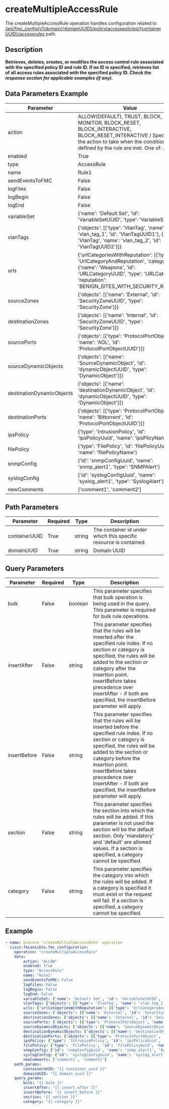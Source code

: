# createMultipleAccessRule

The createMultipleAccessRule operation handles configuration related to [/api/fmc_config/v1/domain/{domainUUID}/policy/accesspolicies/{containerUUID}/accessrules](/paths//api/fmc_config/v1/domain/{domain_uuid}/policy/accesspolicies/{container_uuid}/accessrules.md) path.&nbsp;
## Description
**Retrieves, deletes, creates, or modifies the access control rule associated with the specified policy ID and rule ID. If no ID is specified, retrieves list of all access rules associated with the specified policy ID. _Check the response section for applicable examples (if any)._**

## Data Parameters Example
| Parameter | Value |
| --------- | -------- |
| action | ALLOW(DEFAULT), TRUST, BLOCK, MONITOR, BLOCK_RESET, BLOCK_INTERACTIVE, BLOCK_RESET_INTERACTIVE / Specifies the action to take when the conditions defined by the rule are met. One of: ALLOW | TRUST | BLOCK | MONITOR | BLOCK_RESET | BLOCK_INTERACTIVE | BLOCK_RESET_INTERACTIVE |
| enabled | True |
| type | AccessRule |
| name | Rule1 |
| sendEventsToFMC | False |
| logFiles | False |
| logBegin | False |
| logEnd | False |
| variableSet | {'name': 'Default Set', 'id': 'VariableSetUUID', 'type': 'VariableSet'} |
| vlanTags | {'objects': [{'type': 'VlanTag', 'name': 'vlan_tag_1', 'id': 'VlanTagUUID1'}, {'type': 'VlanTag', 'name': 'vlan_tag_2', 'id': 'VlanTagUUID2'}]} |
| urls | {'urlCategoriesWithReputation': [{'type': 'UrlCategoryAndReputation', 'category': {'name': 'Weapons', 'id': 'URLCategoryUUID', 'type': 'URLCategory'}, 'reputation': 'BENIGN_SITES_WITH_SECURITY_RISKS'}]} |
| sourceZones | {'objects': [{'name': 'External', 'id': 'SecurityZoneUUID', 'type': 'SecurityZone'}]} |
| destinationZones | {'objects': [{'name': 'Internal', 'id': 'SecurityZoneUUID', 'type': 'SecurityZone'}]} |
| sourcePorts | {'objects': [{'type': 'ProtocolPortObject', 'name': 'AOL', 'id': 'ProtocolPortObjectUUID'}]} |
| sourceDynamicObjects | {'objects': [{'name': 'SourceDynamicObject', 'id': 'dynamicObjectUUID', 'type': 'DynamicObject'}]} |
| destinationDynamicObjects | {'objects': [{'name': 'destinationDynamicObject', 'id': 'dynamicObjectUUID', 'type': 'DynamicObject'}]} |
| destinationPorts | {'objects': [{'type': 'ProtocolPortObject', 'name': 'Bittorrent', 'id': 'ProtocolPortObjectUUID'}]} |
| ipsPolicy | {'type': 'IntrusionPolicy', 'id': 'ipsPolicyUuid', 'name': 'ipsPlicyName'} |
| filePolicy | {'type': 'FilePolicy', 'id': 'filePolicyUuid', 'name': 'filePolicyName'} |
| snmpConfig | {'id': 'snmpConfigUuid', 'name': 'snmp_alert1', 'type': 'SNMPAlert'} |
| syslogConfig | {'id': 'syslogConfigUuid', 'name': 'syslog_alert1', 'type': 'SyslogAlert'} |
| newComments | ['comment1', 'comment2'] |

## Path Parameters
| Parameter | Required | Type | Description |
| --------- | -------- | ---- | ----------- |
| containerUUID | True | string <td colspan=3> The container id under which this specific resource is contained. |
| domainUUID | True | string <td colspan=3> Domain UUID |

## Query Parameters
| Parameter | Required | Type | Description |
| --------- | -------- | ---- | ----------- |
| bulk | False | boolean <td colspan=3> This parameter specifies that bulk operation is being used in the query. This parameter is required for bulk rule operations. |
| insertAfter | False | string <td colspan=3> This parameter specifies that the rules will be inserted after the specified rule index. If no section or category is specified, the rules will be added to the section or category after the insertion point. insertBefore takes precedence over insertAfter - if both are specified, the insertBefore parameter will apply. |
| insertBefore | False | string <td colspan=3> This parameter specifies that the rules will be inserted before the specified rule index. If no section or category is specified, the rules will be added to the section or category before the insertion point. insertBefore takes precedence over insertAfter - if both are specified, the insertBefore parameter will apply. |
| section | False | string <td colspan=3> This parameter specifies the section into which the rules will be added. If this parameter is not used the section will be the default section. Only 'mandatory' and 'default' are allowed values. If a section is specified, a category cannot be specified. |
| category | False | string <td colspan=3> This parameter specifies the category into which the rules will be added. If a category is specified it must exist or the request will fail. If a section is specified, a category cannot be specified. |

## Example
```yaml
- name: Execute 'createMultipleAccessRule' operation
  cisco.fmcansible.fmc_configuration:
    operation: "createMultipleAccessRule"
    data:
        action: "ALLOW"
        enabled: True
        type: "AccessRule"
        name: "Rule1"
        sendEventsToFMC: False
        logFiles: False
        logBegin: False
        logEnd: False
        variableSet: {'name': 'Default Set', 'id': 'VariableSetUUID', 'type': 'VariableSet'}
        vlanTags: {'objects': [{'type': 'VlanTag', 'name': 'vlan_tag_1', 'id': 'VlanTagUUID1'}, {'type': 'VlanTag', 'name': 'vlan_tag_2', 'id': 'VlanTagUUID2'}]}
        urls: {'urlCategoriesWithReputation': [{'type': 'UrlCategoryAndReputation', 'category': {'name': 'Weapons', 'id': 'URLCategoryUUID', 'type': 'URLCategory'}, 'reputation': 'BENIGN_SITES_WITH_SECURITY_RISKS'}]}
        sourceZones: {'objects': [{'name': 'External', 'id': 'SecurityZoneUUID', 'type': 'SecurityZone'}]}
        destinationZones: {'objects': [{'name': 'Internal', 'id': 'SecurityZoneUUID', 'type': 'SecurityZone'}]}
        sourcePorts: {'objects': [{'type': 'ProtocolPortObject', 'name': 'AOL', 'id': 'ProtocolPortObjectUUID'}]}
        sourceDynamicObjects: {'objects': [{'name': 'SourceDynamicObject', 'id': 'dynamicObjectUUID', 'type': 'DynamicObject'}]}
        destinationDynamicObjects: {'objects': [{'name': 'destinationDynamicObject', 'id': 'dynamicObjectUUID', 'type': 'DynamicObject'}]}
        destinationPorts: {'objects': [{'type': 'ProtocolPortObject', 'name': 'Bittorrent', 'id': 'ProtocolPortObjectUUID'}]}
        ipsPolicy: {'type': 'IntrusionPolicy', 'id': 'ipsPolicyUuid', 'name': 'ipsPlicyName'}
        filePolicy: {'type': 'FilePolicy', 'id': 'filePolicyUuid', 'name': 'filePolicyName'}
        snmpConfig: {'id': 'snmpConfigUuid', 'name': 'snmp_alert1', 'type': 'SNMPAlert'}
        syslogConfig: {'id': 'syslogConfigUuid', 'name': 'syslog_alert1', 'type': 'SyslogAlert'}
        newComments: ['comment1', 'comment2']
    path_params:
        containerUUID: "{{ container_uuid }}"
        domainUUID: "{{ domain_uuid }}"
    query_params:
        bulk: "{{ bulk }}"
        insertAfter: "{{ insert_after }}"
        insertBefore: "{{ insert_before }}"
        section: "{{ section }}"
        category: "{{ category }}"

```

